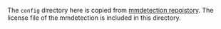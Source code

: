 The `config` directory here is copied from [mmdetection repoistory](https://github.com/open-mmlab/mmdetection/tree/v2.13.0/configs).
The license file of the mmdetection is included in this directory.



